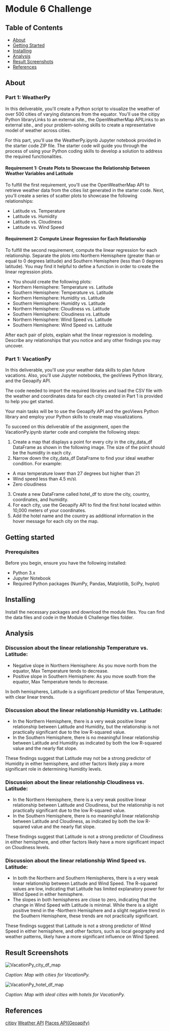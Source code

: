 # Module 6 Challenge

## Table of Contents

- [About](#about)
- [Getting Started](#getting-started)
- [Installing](#installing)
- [Analysis](#analysis)
- [Result Screenshots](#result-screenshots)
- [References](#references)

## About
### Part 1: WeatherPy
In this deliverable, you'll create a Python script to visualize the weather of over 500 cities of varying distances from the equator. You'll use the citipy Python libraryLinks to an external site., the OpenWeatherMap APILinks to an external site., and your problem-solving skills to create a representative model of weather across cities.

For this part, you'll use the WeatherPy.ipynb Jupyter notebook provided in the starter code ZIP file. The starter code will guide you through the process of using your Python coding skills to develop a solution to address the required functionalities.


#### Requirement 1: Create Plots to Showcase the Relationship Between Weather Variables and Latitude
To fulfill the first requirement, you'll use the OpenWeatherMap API to retrieve weather data from the cities list generated in the starter code. Next, you'll create a series of scatter plots to showcase the following relationships:

- Latitude vs. Temperature
- Latitude vs. Humidity
- Latitude vs. Cloudiness
- Latitude vs. Wind Speed


#### Requirement 2: Compute Linear Regression for Each Relationship
To fulfill the second requirement, compute the linear regression for each relationship. Separate the plots into Northern Hemisphere (greater than or equal to 0 degrees latitude) and Southern Hemisphere (less than 0 degrees latitude). You may find it helpful to define a function in order to create the linear regression plots.

- You should create the following plots:
- Northern Hemisphere: Temperature vs. Latitude
- Southern Hemisphere: Temperature vs. Latitude
- Northern Hemisphere: Humidity vs. Latitude
- Southern Hemisphere: Humidity vs. Latitude
- Northern Hemisphere: Cloudiness vs. Latitude
- Southern Hemisphere: Cloudiness vs. Latitude
- Northern Hemisphere: Wind Speed vs. Latitude
- Southern Hemisphere: Wind Speed vs. Latitude
  
After each pair of plots, explain what the linear regression is modeling. Describe any relationships that you notice and any other findings you may uncover.

### Part 1: VacationPy

In this deliverable, you'll use your weather data skills to plan future vacations. Also, you'll use Jupyter notebooks, the geoViews Python library, and the Geoapify API.

The code needed to import the required libraries and load the CSV file with the weather and coordinates data for each city created in Part 1 is provided to help you get started.

Your main tasks will be to use the Geoapify API and the geoViews Python library and employ your Python skills to create map visualizations.

To succeed on this deliverable of the assignment, open the VacationPy.ipynb starter code and complete the following steps:

1) Create a map that displays a point for every city in the city_data_df DataFrame as shown in the following image. The size of the point should be the humidity in each city.
2) Narrow down the city_data_df DataFrame to find your ideal weather condition. For example:
  - A max temperature lower than 27 degrees but higher than 21
  - Wind speed less than 4.5 m/s\
  - Zero cloudiness
3) Create a new DataFrame called hotel_df to store the city, country, coordinates, and humidity.
4) For each city, use the Geoapify API to find the first hotel located within 10,000 meters of your coordinates.
5) Add the hotel name and the country as additional information in the hover message for each city on the map.


## Getting started

### Prerequisites
Before you begin, ensure you have the following installed:
- Python 3.x
- Jupyter Notebook
- Required Python packages (NumPy, Pandas, Matplotlib, SciPy, hvplot)

## Installing

Install the necessary packages and download the module files. You can find the data files and code in the Module 6 Challenge files folder.

## Analysis

### Discussion about the linear relationship Temperature vs. Latitude:

- Negative slope in Northern Hemisphere: As you move north from the equator, Max Temperature tends to decrease.
- Positive slope in Southern Hemisphere: As you move south from the equator, Max Temperature tends to decrease.
  
In both hemispheres, Latitude is a significant predictor of Max Temperature, with clear linear trends.

### Discussion about the linear relationship Humidity vs. Latitude:
- In the Northern Hemisphere, there is a very weak positive linear relationship between Latitude and Humidity, but the relationship is not practically significant due to the low R-squared value.
- In the Southern Hemisphere, there is no meaningful linear relationship between Latitude and Humidity as indicated by both the low R-squared value and the nearly flat slope.
  
These findings suggest that Latitude may not be a strong predictor of Humidity in either hemisphere, and other factors likely play a more significant role in determining Humidity levels.

### Discussion about the linear relationship Cloudiness vs. Latitude:
- In the Northern Hemisphere, there is a very weak positive linear relationship between Latitude and Cloudiness, but the relationship is not practically significant due to the low R-squared value.
- In the Southern Hemisphere, there is no meaningful linear relationship between Latitude and Cloudiness, as indicated by both the low R-squared value and the nearly flat slope.
  
These findings suggest that Latitude is not a strong predictor of Cloudiness in either hemisphere, and other factors likely have a more significant impact on Cloudiness levels.

### Discussion about the linear relationship Wind Speed vs. Latitude:
- In both the Northern and Southern Hemispheres, there is a very weak linear relationship between Latitude and Wind Speed. The R-squared values are low, indicating that Latitude has limited explanatory power for Wind Speed in either hemisphere.
- The slopes in both hemispheres are close to zero, indicating that the change in Wind Speed with Latitude is minimal. While there is a slight positive trend in the -Northern Hemisphere and a slight negative trend in the Southern Hemisphere, these trends are not practically significant.

These findings suggest that Latitude is not a strong predictor of Wind Speed in either hemisphere, and other factors, such as local geography and weather patterns, likely have a more significant influence on Wind Speed.

## Result Screenshots

![VacationPy_city_df_map](Screenshots/city_dataframe.png)

*Caption: Map with cities for VacationPy.*


![VacationPy_hotel_df_map](Screenshots/hotel_dataframe.png)

*Caption: Map with ideal cities with hotels for VacationPy.*





## References
[citipy](https://pypi.org/project/citipy/)
[Weather API](https://openweathermap.org/api)
[Places API(Geoapify)](https://apidocs.geoapify.com/docs/places/#categories)
